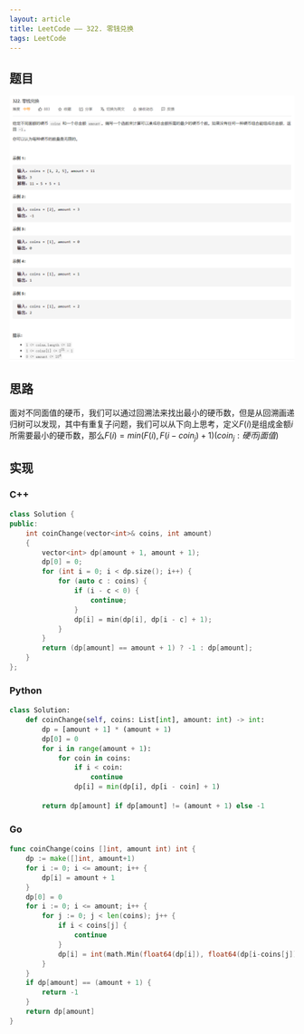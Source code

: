 ```yaml
---
layout: article
title: LeetCode —— 322. 零钱兑换
tags: LeetCode
---
```


<!-- more -->

## 题目

![](https://raw.githubusercontent.com/AZMDDY/imgs/master/20201026205317.png)

## 思路

面对不同面值的硬币，我们可以通过回溯法来找出最小的硬币数，但是从回溯画递归树可以发现，其中有重复子问题，我们可以从下向上思考，定义$F(i)$是组成金额$i$所需要最小的硬币数，那么$F(i) = min(F(i), F(i - coin_j) + 1) (coin_j: 硬币j面值)$

## 实现

### C++

```cpp
class Solution {
public:
    int coinChange(vector<int>& coins, int amount)
    {
        vector<int> dp(amount + 1, amount + 1);
        dp[0] = 0;
        for (int i = 0; i < dp.size(); i++) {
            for (auto c : coins) {
                if (i - c < 0) {
                    continue;
                }
                dp[i] = min(dp[i], dp[i - c] + 1);
            }
        }
        return (dp[amount] == amount + 1) ? -1 : dp[amount];
    }
};
```

### Python

```python
class Solution:
    def coinChange(self, coins: List[int], amount: int) -> int:
        dp = [amount + 1] * (amount + 1)
        dp[0] = 0
        for i in range(amount + 1):
            for coin in coins:
                if i < coin:
                    continue
                dp[i] = min(dp[i], dp[i - coin] + 1)

        return dp[amount] if dp[amount] != (amount + 1) else -1
```

### Go

```go
func coinChange(coins []int, amount int) int {
	dp := make([]int, amount+1)
	for i := 0; i <= amount; i++ {
		dp[i] = amount + 1
	}
	dp[0] = 0
	for i := 0; i <= amount; i++ {
		for j := 0; j < len(coins); j++ {
			if i < coins[j] {
				continue
			}
			dp[i] = int(math.Min(float64(dp[i]), float64(dp[i-coins[j]]+1)))
		}
	}
	if dp[amount] == (amount + 1) {
		return -1
	}
	return dp[amount]
}
```
